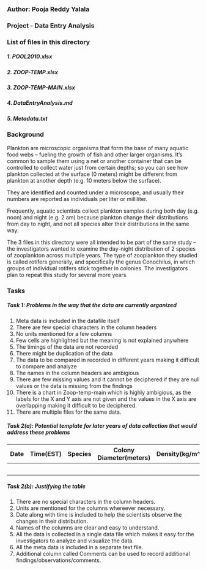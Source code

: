 ### Author: Pooja Reddy Yalala

### Project - Data Entry Analysis

### List of files in this directory
##### 1. POOL2010.xlsx
##### 2. ZOOP-TEMP.xlsx
##### 3. ZOOP-TEMP-MAIN.xlsx
##### 4. DataEntryAnalysis.md
##### 5. Metadata.txt

### Background
Plankton are microscopic organisms that form the base of many aquatic food webs – fueling the growth of fish and other larger organisms. It’s common to sample them using a net or another container that can be controlled to collect water just from certain depths; so you can see how plankton collected at the surface (0 meters) might be different from plankton at another depth (e.g. 10 meters below the surface).

They are identified and counted under a microscope, and usually their numbers are reported as individuals per liter or milliliter.

Frequently, aquatic scientists collect plankton samples during both day (e.g. noon) and night (e.g. 2 am) because plankton change their distributions from day to night, and not all species alter their distributions in the same way.

The 3 files in this directory were all intended to be part of the same study – the investigators wanted to examine the day-night distribution of 2 species of zooplankton across multiple years. The type of zooplankton they studied is called rotifers generally, and specifically the genus Conochilus, in which groups of individual rotifers stick together in colonies. The investigators plan to repeat this study for several more years.

### Tasks
##### Task 1: Problems in the way that the data are currently organized


1) Meta data is included in the datafile itself
2) There are few special characters in the column headers
3) No units mentioned for a few columns
4) Few cells are highlighted but the meaning is not explained anywhere
5) The timings of the data are not recorded
6) There might be duplication of the data
7) The data to be compared in recorded in different years making it difficult to compare and analyze
8) The names in the column headers are ambigious
9) There are few missing values and it cannot be deciphered if they are null values or the data is missing from the findings
10) There is a chart in Zoop-temp-main which is highly ambigious, as the labels for the X and Y axis are not given and the values in the X axis are overlapping making it difficult to be deciphered.
11) There are multiple files for the same data.

##### Task 2(a): Potential template for later years of data collection that would address these problems 

| Date | Time(EST) | Species | Colony Diameter(meters) | Density(kg/m^3) | Temperature(degree Celcius) | Depth(meters) | Chippos/Litre | Cunis/litre | Chippo Colony size(millimeters) | Cuni Colony size(millimeters) | Station | Chlrophyll A | Comments |
|------|-----------|---------|------------------------|-----------------|-----------------------------|---------------|---------------|------------|------------------------------|------------------------------|---------|--------------------|----------|
|      |           |         |                        |                 |                             |               |               |            |                              |                              |         |                    |          |
|      |           |         |                        |                 |                             |               |               |            |                              |                              |         |                    |          |
|      |           |         |                        |                 |                             |               |               |            |                              |                              |         |                    |          |
|      |           |         |                        |                 |                             |               |               |            |                              |                              |         |                    |          |
|      |           |         |                        |                 |                             |               |               |            |                              |                              |         |                    |          | 

##### Task 2(b): Justifying the table

1) There are no special characters in the column headers.
2) Units are mentioned for the columns whereever necessary.
3) Date along with time is included to help the scientists observe the changes in their distribution.
4) Names of the columns are clear and easy to understand.
5) All the data is collected in a single data file which makes it easy for the investigators to analyze and visualize the data.
6) All the meta data is included in a separate text file.
7) Additional column called Comments can be used to record additional findings/observations/comments.
